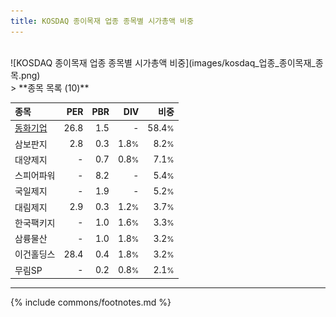 ```yaml
---
title: KOSDAQ 종이목재 업종 종목별 시가총액 비중
---
```

<br>
![KOSDAQ 종이목재 업종 종목별 시가총액 비중](images/kosdaq_업종_종이목재_종목.png)
<br>
> **종목 목록 (10)**<a id="list"></a>

| **종목** | **PER** | **PBR** | **DIV** | **비중** |
| :------- | ------: | ------: | ------: | -------: |
| [동화기업](/025900/) | 26.8 | 1.5 | - | 58.4<small>%</small> |
| 삼보판지 | 2.8 | 0.3 | 1.8<small>%</small> | 8.2<small>%</small> |
| 대양제지 | - | 0.7 | 0.8<small>%</small> | 7.1<small>%</small> |
| 스피어파워 | - | 8.2 | - | 5.4<small>%</small> |
| 국일제지 | - | 1.9 | - | 5.2<small>%</small> |
| 대림제지 | 2.9 | 0.3 | 1.2<small>%</small> | 3.7<small>%</small> |
| 한국팩키지 | - | 1.0 | 1.6<small>%</small> | 3.3<small>%</small> |
| 삼륭물산 | - | 1.0 | 1.8<small>%</small> | 3.2<small>%</small> |
| 이건홀딩스 | 28.4 | 0.4 | 1.8<small>%</small> | 3.2<small>%</small> |
| 무림SP | - | 0.2 | 0.8<small>%</small> | 2.1<small>%</small> |

---
{% include commons/footnotes.md %}